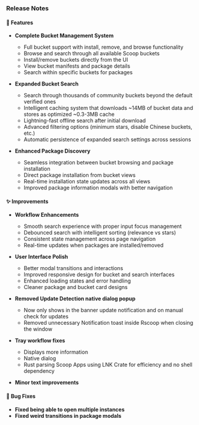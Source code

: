 ### Release Notes

#### 🚀 Features

* **Complete Bucket Management System**
    - Full bucket support with install, remove, and browse functionality
    - Browse and search through all available Scoop buckets
    - Install/remove buckets directly from the UI
    - View bucket manifests and package details
    - Search within specific buckets for packages

* **Expanded Bucket Search**
    - Search through thousands of community buckets beyond the default verified ones
    - Intelligent caching system that downloads ~14MB of bucket data and stores as optimized ~0.3-3MB cache
    - Lightning-fast offline search after initial download
    - Advanced filtering options (minimum stars, disable Chinese buckets, etc.)
    - Automatic persistence of expanded search settings across sessions

* **Enhanced Package Discovery**
    - Seamless integration between bucket browsing and package installation
    - Direct package installation from bucket views
    - Real-time installation state updates across all views
    - Improved package information modals with better navigation

#### ✨ Improvements

* **Workflow Enhancements**
    - Smooth search experience with proper input focus management
    - Debounced search with intelligent sorting (relevance vs stars)
    - Consistent state management across page navigation
    - Real-time updates when packages are installed/removed

* **User Interface Polish**
    - Better modal transitions and interactions
    - Improved responsive design for bucket and search interfaces
    - Enhanced loading states and error handling
    - Cleaner package and bucket card designs

* **Removed Update Detection native dialog popup**
    - Now only shows in the banner update notification and on manual check for updates
    - Removed unnecessary Notification toast inside Rscoop when closing the window

* **Tray workflow fixes**
    - Displays more information
    - Native dialog
    - Rust parsing Scoop Apps using LNK Crate for efficiency and no shell dependency

* **Minor text improvements**
#### 🐛 Bug Fixes

* **Fixed being able to open multiple instances**
* **Fixed weird transitions in package modals**